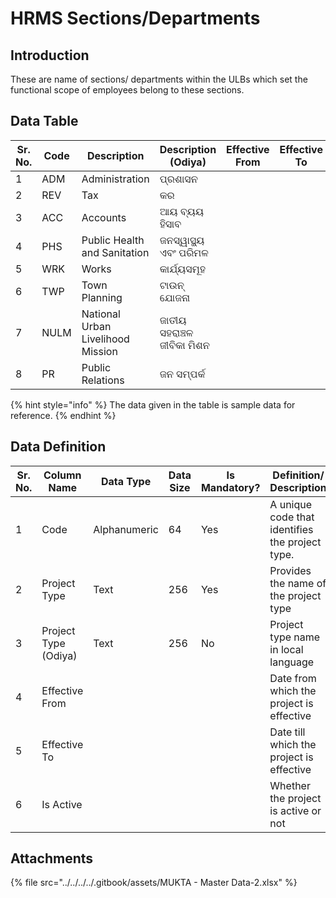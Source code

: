 # HRMS Sections/Departments

## Introduction

These are name of sections/ departments within the ULBs which set the functional scope of employees belong to these sections.

## Data Table

| Sr. No. | Code | Description                       | Description (Odiya)        | Effective From | Effective To | Is Active |
| ------- | ---- | --------------------------------- | -------------------------- | -------------- | ------------ | --------- |
| 1       | ADM  | Administration                    | ପ୍ରଶାସନ                    |                |              |           |
| 2       | REV  | Tax                               | କର                         |                |              |           |
| 3       | ACC  | Accounts                          | ଆୟ ବ୍ୟୟ ହିସାବ              |                |              |           |
| 4       | PHS  | Public Health and Sanitation      | ଜନସ୍ୱାସ୍ଥ୍ୟ ଏବଂ ପରିମଳ      |                |              |           |
| 5       | WRK  | Works                             | କାର୍ଯ୍ୟସମୂହ                |                |              |           |
| 6       | TWP  | Town Planning                     | ଟାଉନ୍ ଯୋଜନା                |                |              |           |
| 7       | NULM | National Urban Livelihood Mission | ଜାତୀୟ ସହରାଞ୍ଚଳ ଜୀବିକା ମିଶନ |                |              |           |
| 8       | PR   | Public Relations                  | ଜନ ସମ୍ପର୍କ                 |                |              |           |

{% hint style="info" %}
The data given in the table is sample data for reference.
{% endhint %}

## Data Definition

<table><thead><tr><th width="97">Sr. No.</th><th>Column Name</th><th>Data Type</th><th>Data Size</th><th>Is Mandatory?</th><th>Definition/ Description</th></tr></thead><tbody><tr><td>1</td><td>Code</td><td>Alphanumeric</td><td>64</td><td>Yes</td><td>A unique code that identifies the project type.</td></tr><tr><td>2</td><td>Project Type</td><td>Text</td><td>256</td><td>Yes</td><td>Provides the name of the project type </td></tr><tr><td>3</td><td>Project Type (Odiya)</td><td>Text</td><td>256</td><td>No</td><td>Project type name in local language</td></tr><tr><td>4</td><td>Effective From</td><td></td><td></td><td></td><td>Date from which the project is effective</td></tr><tr><td>5</td><td>Effective To</td><td></td><td></td><td></td><td>Date till which the project is effective</td></tr><tr><td>6</td><td>Is Active</td><td></td><td></td><td></td><td>Whether the project is active or not</td></tr></tbody></table>

## Attachments

{% file src="../../../../.gitbook/assets/MUKTA - Master Data-2.xlsx" %}
